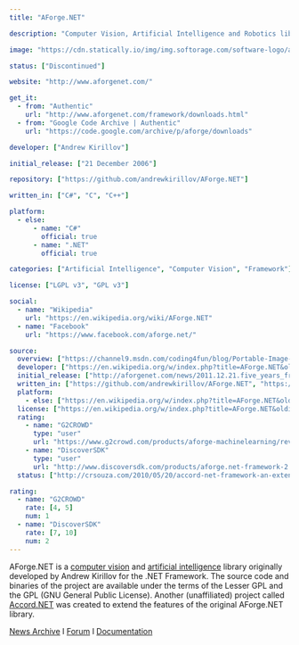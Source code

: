 ```yaml
---
title: "AForge.NET"

description: "Computer Vision, Artificial Intelligence and Robotics library for the .NET Framework"

image: "https://cdn.statically.io/img/img.softorage.com/software-logo/aforge.net.png?h=64"

status: ["Discontinued"]

website: "http://www.aforgenet.com/"

get_it:
  - from: "Authentic"
    url: "http://www.aforgenet.com/framework/downloads.html"
  - from: "Google Code Archive | Authentic"
    url: "https://code.google.com/archive/p/aforge/downloads"

developer: ["Andrew Kirillov"]

initial_release: ["21 December 2006"]

repository: ["https://github.com/andrewkirillov/AForge.NET"]

written_in: ["C#", "C", "C++"]

platform:
  - else:
      - name: "C#"
        official: true
      - name: ".NET"
        official: true

categories: ["Artificial Intelligence", "Computer Vision", "Framework"]

license: ["LGPL v3", "GPL v3"]

social:
  - name: "Wikipedia"
    url: "https://en.wikipedia.org/wiki/AForge.NET"
  - name: "Facebook"
    url: "https://www.facebook.com/aforge.net/"

source:
  overview: ["https://channel9.msdn.com/coding4fun/blog/Portable-Image-and-Video-processing-with-help-from-AForgeNET-and-AccordNET", "https://web.archive.org/web/20181126145651/https://www.amazon.co.uk/AForge-NET-Ronald-Cohn-Jesse-Russell/dp/B007PN9QJQ", "http://crsouza.com/2010/05/20/accord-net-framework-an-extension-to-aforge-net/"]
  developer: ["https://en.wikipedia.org/w/index.php?title=AForge.NET&oldid=870709389"]
  initial_release: ["http://aforgenet.com/news/2011.12.21.five_years_framework.html", "https://en.wikipedia.org/w/index.php?title=AForge.NET&oldid=870709389"]
  written_in: ["https://github.com/andrewkirillov/AForge.NET", "https://en.wikipedia.org/w/index.php?title=AForge.NET&oldid=870709389"]
  platform:
    - else: ["https://en.wikipedia.org/w/index.php?title=AForge.NET&oldid=870709389"]
  license: ["https://en.wikipedia.org/w/index.php?title=AForge.NET&oldid=870709389", "http://www.aforgenet.com/framework/license.html"]
  rating:
    - name: "G2CROWD"
      type: "user"
      url: "https://www.g2crowd.com/products/aforge-machinelearning/reviews"
    - name: "DiscoverSDK"
      type: "user"
      url: "http://www.discoversdk.com/products/aforge.net-framework-2.2.5#/overview"
  status: ["http://crsouza.com/2010/05/20/accord-net-framework-an-extension-to-aforge-net/"]

rating:
  - name: "G2CROWD"
    rate: [4, 5]
    num: 1
  - name: "DiscoverSDK"
    rate: [7, 10]
    num: 2
---
```

  AForge.NET is a [computer vision](/categories/computer-vision) and [artificial intelligence](/categories/artificial-intelligence) library originally developed by Andrew Kirillov for the .NET Framework. The source code and binaries of the project are available under the terms of the Lesser GPL and the GPL (GNU General Public License). Another (unaffiliated) project called [Accord.NET](/software/accord.net) was created to extend the features of the original AForge.NET library.
  
  [News Archive](http://www.aforgenet.com/news/)  I  [Forum](http://www.aforgenet.com/forum/)  I  [Documentation](http://www.aforgenet.com/framework/docs/)





